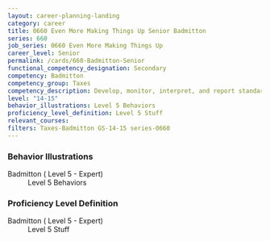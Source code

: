 ```yaml
---
layout: career-planning-landing
category: career
title: 0660 Even More Making Things Up Senior Badmitton
series: 660
job_series: 0660 Even More Making Things Up
career_level: Senior
permalink: /cards/660-Badmitton-Senior
functional_competency_designation: Secondary
competency: Badmitton
competency_group: Taxes
competency_description: Develop, monitor, interpret, and report standardized processes/operations to ensure transparency and compliance with financial statutory, regulatory, and leadership guidance with the intent of promoting effectiveness and accountability.
level: "14-15"
behavior_illustrations: Level 5 Behaviors
proficiency_level_definition: Level 5 Stuff
relevant_courses: 
filters: Taxes-Badmitton GS-14-15 series-0660
---
```


<div class="desktop:grid-col-6 margin-y-205">
  <div class="border-top-05 bg-white padding-2 shadow-5 height-full members-hover border-1px border-gray-30 border-top-orange radius-lg">
    <h3>Behavior Illustrations</h3>
    <dl class="text-base"><dt>Badmitton ( Level 5 - Expert)</dt><dd>Level 5 Behaviors</dd></dl>
  </div>
</div>
<div class="desktop:grid-col-6 margin-y-205">
  <div class="border-top-05 bg-white padding-2 shadow-5 height-full members-hover border-1px border-gray-30 border-top-orange radius-lg">
    <h3>Proficiency Level Definition</h3>
    <dl class="text-base"><dt>Badmitton ( Level 5 - Expert)</dt><dd>Level 5 Stuff</dd></dl>
  </div>
</div>
